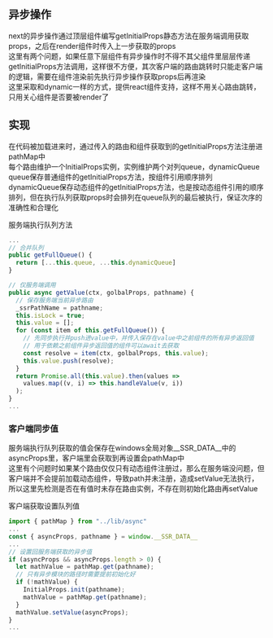 ## 异步操作
next的异步操作通过顶层组件编写getInitialProps静态方法在服务端调用获取props，之后在render组件时传入上一步获取的props  
这里有两个问题，如果任意下层组件有异步操作时不得不其父组件里层层传递getInitialProps方法调用，这样很不方便，其次客户端的路由跳转时只能走客户端的逻辑，需要在组件渲染前先执行异步操作获取props后再渲染  
这里采取和dynamic一样的方式，提供react组件支持，这样不用关心路由跳转，只用关心组件是否要被render了  

## 实现
在代码被加载进来时，通过传入的路由和组件获取到的getInitialProps方法注册进pathMap中  
每个路由维护一个InitialProps实例，实例维护两个对列queue，dynamicQueue  
queue保存普通组件的getInitialProps方法，按组件引用顺序排列  
dynamicQueue保存动态组件的getInitialProps方法，也是按动态组件引用的顺序排列，但在执行队列获取props时会排列在queue队列的最后被执行，保证次序的准确性和合理化  

服务端执行队列方法
```javascript
...
// 合并队列
public getFullQueue() {
  return [...this.queue, ...this.dynamicQueue]
}

// 仅服务端调用
public async getValue(ctx, golbalProps, pathname) {
  // 保存服务端当前异步路由
  _ssrPathName = pathname;
  this.isLock = true;
  this.value = [];
  for (const item of this.getFullQueue()) {
    // 先同步执行并push进value中，并传入保存在value中之前组件的所有异步返回值
    // 用于依赖之前组件异步返回值的组件可以await去获取
    const resolve = item(ctx, golbalProps, this.value);
    this.value.push(resolve);
  }
  return Promise.all(this.value).then(values =>
    values.map((v, i) => this.handleValue(v, i))
  );
}
...
```

### 客户端同步值
服务端执行队列获取的值会保存在windows全局对象__SSR_DATA__中的asyncProps里，客户端里会获取到再设置会pathMap中  
这里有个问题时如果某个路由仅仅只有动态组件注册过，那么在服务端没问题，但客户端并不会提前加载动态组件，导致path并未注册，造成setValue无法执行，所以这里先检测是否在有值时未存在路由实例，不存在则初始化路由再setValue  

客户端获取设置队列值
```javascript
import { pathMap } from "../lib/async"
...
const { asyncProps, pathname } = window.__SSR_DATA__
...
// 设置回服务端获取的异步值
if (asyncProps && asyncProps.length > 0) {
  let mathValue = pathMap.get(pathname);
  // 只有异步模块的路径时需要提前初始化好
  if (!mathValue) {
    InitialProps.init(pathname);
    mathValue = pathMap.get(pathname);
  }
  mathValue.setValue(asyncProps);
}
...
```
